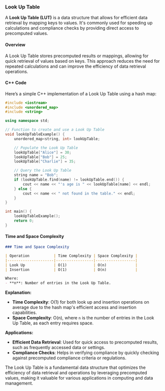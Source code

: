 ### Look Up Table

A **Look Up Table (LUT)** is a data structure that allows for efficient data retrieval by mapping keys to values. It's commonly used for speeding up calculations and compliance checks by providing direct access to precomputed values.

#### Overview

A Look Up Table stores precomputed results or mappings, allowing for quick retrieval of values based on keys. This approach reduces the need for repeated calculations and can improve the efficiency of data retrieval operations.

#### C++ Code

Here’s a simple C++ implementation of a Look Up Table using a hash map:

```cpp
#include <iostream>
#include <unordered_map>
#include <string>

using namespace std;

// Function to create and use a Look Up Table
void lookUpTableExample() {
    unordered_map<string, int> lookUpTable;

    // Populate the Look Up Table
    lookUpTable["Alice"] = 30;
    lookUpTable["Bob"] = 25;
    lookUpTable["Charlie"] = 35;

    // Query the Look Up Table
    string name = "Bob";
    if (lookUpTable.find(name) != lookUpTable.end()) {
        cout << name << "'s age is " << lookUpTable[name] << endl;
    } else {
        cout << name << " not found in the table." << endl;
    }
}

int main() {
    lookUpTableExample();
    return 0;
}
```

#### Time and Space Complexity

```markdown
### Time and Space Complexity

| Operation           | Time Complexity | Space Complexity |
|---------------------|-----------------|------------------|
| Look Up             | O(1)            | O(n)             |
| Insertion           | O(1)            | O(n)             |

Where:
- **n**: Number of entries in the Look Up Table.

```

**Explanation:**
- **Time Complexity**: O(1) for both look up and insertion operations on average due to the hash map's efficient access and insertion capabilities.
- **Space Complexity**: O(n), where `n` is the number of entries in the Look Up Table, as each entry requires space.

**Applications:**
- **Efficient Data Retrieval**: Used for quick access to precomputed results, such as frequently accessed data or settings.
- **Compliance Checks**: Helps in verifying compliance by quickly checking against precomputed compliance criteria or regulations.

The Look Up Table is a fundamental data structure that optimizes the efficiency of data retrieval and operations by leveraging precomputed values, making it valuable for various applications in computing and data management.

